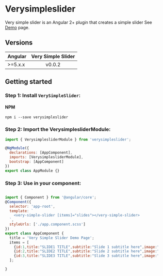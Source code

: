 # Verysimpleslider
Very simple slider is an Angular 2+ plugin that creates a simple slider
See [Demo](https://stackblitz.com/edit/verysimpleslider) page.

## Versions

| Angular| Very Simple Slider|
| ------|:------:| 
| >=5.x.x  | v0.0.2 |

## Getting started
### Step 1: Install `VerySimpleSlider`:

#### NPM
```shell
npm i --save verysimpleslider
```

### Step 2: Import the VerysimplesliderModule:
```js
import { VerysimplesliderModule } from 'verysimpleslider';

@NgModule({
  declarations: [AppComponent],
  imports: [VerysimplesliderModule],
  bootstrap: [AppComponent]
})
export class AppModule {}
```

### Step 3: Use in your component:
```js

import { Component } from '@angular/core';
@Component({
  selector: 'app-root',
  template: `
    <very-simple-slider [items]="slides"></very-simple-slider>
  `,
  styleUrls: ['./app.component.scss']
})
export class AppComponent {
  title = 'Very Simple Slider Demo Page';
  items = [
    {id:1,title:"SLIDE1 TITLE",subtitle:"Slide 1 subtitle here",image:"https://raw.githubusercontent.com/rabiee3/verysimpleslider/master/src/assets/images/1.jpg"},
    {id:2,title:"SLIDE2 TITLE",subtitle:"Slide 2 subtitle here",image:"https://raw.githubusercontent.com/rabiee3/verysimpleslider/master/src/assets/images/2.jpg"},
    {id:3,title:"SLIDE3 TITLE",subtitle:"Slide 3 subtitle here",image:"https://raw.githubusercontent.com/rabiee3/verysimpleslider/master/src/assets/images/3.jpg"}
  ];

}
```